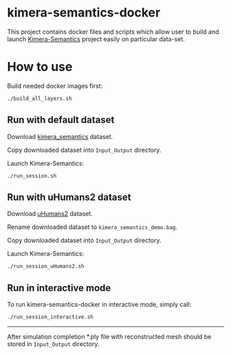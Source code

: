 # kimera-semantics-docker

This project contains docker files and scripts which allow user to build and launch [Kimera-Semantics](https://github.com/MIT-SPARK/Kimera-Semantics) project easily on particular data-set.

# How to use

Build needed docker images first:
```bash
./build_all_layers.sh
```


## Run with default dataset

Download [kimera_semantics](https://drive.google.com/file/d/1SG8cfJ6JEfY2PGXcxDPAMYzCcGBEh4Qq/view) dataset.

Copy downloaded dataset into `Input_Output` directory.

Launch Kimera-Semantics:
```bash
./run_session.sh
```


## Run with uHumans2 dataset

Download [uHumans2](http://web.mit.edu/sparklab/datasets/uHumans2/) dataset.

Rename downloaded dataset to `kimera_semantics_demo.bag`.

Copy downloaded dataset into `Input_Output` directory.

Launch Kimera-Semantics:
```bash
./run_session_uHumans2.sh
```


## Run in interactive mode

To run kimera-semantics-docker in interactive mode, simply call:
```bash
./run_session_interactive.sh
```

---
After simulation completion *.ply file with reconstructed mesh should be stored in `Input_Output` directory.
